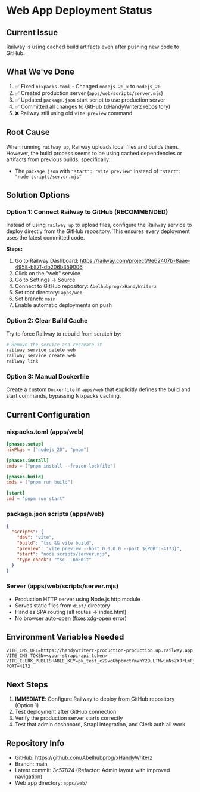 # Web App Deployment Status

## Current Issue
Railway is using cached build artifacts even after pushing new code to GitHub.

## What We've Done
1. ✅ Fixed `nixpacks.toml` - Changed `nodejs-20_x` to `nodejs_20`
2. ✅ Created production server (`apps/web/scripts/server.mjs`)
3. ✅ Updated `package.json` start script to use production server
4. ✅ Committed all changes to GitHub (xHandyWriterz repository)
5. ❌ Railway still using old `vite preview` command

## Root Cause
When running `railway up`, Railway uploads local files and builds them. However, the build process seems to be using cached dependencies or artifacts from previous builds, specifically:
- The `package.json` with `"start": "vite preview"` instead of `"start": "node scripts/server.mjs"`

## Solution Options

### Option 1: Connect Railway to GitHub (RECOMMENDED)
Instead of using `railway up` to upload files, configure the Railway service to deploy directly from the GitHub repository. This ensures every deployment uses the latest committed code.

**Steps:**
1. Go to Railway Dashboard: https://railway.com/project/9e62407b-8aae-4958-b87f-db206b359006
2. Click on the "web" service
3. Go to Settings → Source
4. Connect to GitHub repository: `Abelhubprog/xHandyWriterz`
5. Set root directory: `apps/web`
6. Set branch: `main`
7. Enable automatic deployments on push

### Option 2: Clear Build Cache
Try to force Railway to rebuild from scratch by:
```bash
# Remove the service and recreate it
railway service delete web
railway service create web
railway link
```

### Option 3: Manual Dockerfile
Create a custom `Dockerfile` in `apps/web` that explicitly defines the build and start commands, bypassing Nixpacks caching.

## Current Configuration

### nixpacks.toml (apps/web)
```toml
[phases.setup]
nixPkgs = ["nodejs_20", "pnpm"]

[phases.install]
cmds = ["pnpm install --frozen-lockfile"]

[phases.build]
cmds = ["pnpm run build"]

[start]
cmd = "pnpm run start"
```

### package.json scripts (apps/web)
```json
{
  "scripts": {
    "dev": "vite",
    "build": "tsc && vite build",
    "preview": "vite preview --host 0.0.0.0 --port ${PORT:-4173}",
    "start": "node scripts/server.mjs",
    "type-check": "tsc --noEmit"
  }
}
```

### Server (apps/web/scripts/server.mjs)
- Production HTTP server using Node.js http module
- Serves static files from `dist/` directory
- Handles SPA routing (all routes → index.html)
- No browser auto-open (fixes xdg-open error)

## Environment Variables Needed
```
VITE_CMS_URL=https://handywriterz-production-production.up.railway.app
VITE_CMS_TOKEN=<your-strapi-api-token>
VITE_CLERK_PUBLISHABLE_KEY=pk_test_c29vdGhpbmctYmVhY29uLTMwLmNsZXJrLmFjY291bnRzLmRldiQ
PORT=4173
```

## Next Steps
1. **IMMEDIATE**: Configure Railway to deploy from GitHub repository (Option 1)
2. Test deployment after GitHub connection
3. Verify the production server starts correctly
4. Test that admin dashboard, Strapi integration, and Clerk auth all work

## Repository Info
- GitHub: https://github.com/Abelhubprog/xHandyWriterz
- Branch: main
- Latest commit: 3c57824 (Refactor: Admin layout with improved navigation)
- Web app directory: `apps/web/`
